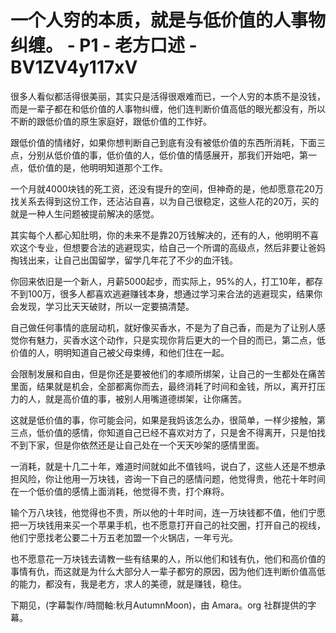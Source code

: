 # 一个人穷的本质，就是与低价值的人事物纠缠。 - P1 - 老方口述 - BV1ZV4y117xV

很多人看似都活得很美丽，其实只是活得很艰难而已，一个人穷的本质不是没钱，而是一辈子都在和低价值的人事物纠缠，他们连判断价值高低的眼光都没有，所以不断的跟低价值的原生家庭好，跟低价值的工作好。

跟低价值的情绪好，如果你想判断自己到底有没有被低价值的东西所消耗，下面三点，分别从低价值的事，低价值的人，低价值的情感展开，那我们开始吧，第一点，低价值的是，他明明知道那个工作。

一个月就4000块钱的死工资，还没有提升的空间，但神奇的是，他却愿意花20万找关系去得到这份工作，还沾沾自喜，以为自己很稳定，这些人花的20万，买的就是一种人生问题被提前解决的感觉。

其实每个人都心知肚明，你的未来不是靠20万钱解决的，还有的人，他明明不喜欢这个专业，但想要合法的逃避现实，给自己一个所谓的高级点，然后非要让爸妈掏钱出来，让自己出国留学，留学几年花了不少的血汗钱。

你回来依旧是一个新人，月薪5000起步，而实际上，95%的人，打工10年，都存不到100万，很多人都喜欢逃避赚钱本身，想通过学习来合法的逃避现实，结果你会发现，学习比天天破财，所以一定要搞清楚。

自己做任何事情的底层动机，就好像买香水，不是为了自己香，而是为了让别人感觉你有魅力，买香水这个动作，只是实现你背后更大的一个目的而已，第二点，低价值的人，明明知道自己被父母束缚，和他们住在一起。

会限制发展和自由，但是你还是要被他们的孝顺所绑架，让自己的一生都处在痛苦里面，结果就是机会，全部都离你而去，最终消耗了时间和金钱，所以，离开打压力的人，就是高价值的事，被别人用嘴道德绑架，让你痛苦。

这就是低价值的事，你可能会问，如果是我妈该怎么办，很简单，一样少接触，第三点，低价值的感情，你知道自己已经不喜欢对方了，只是舍不得离开，只是怕找不到下家，但是你依然还是让自己处在一个天天吵架的感情里面。

一消耗，就是十几二十年，难道时间就如此不值钱吗，说白了，这些人还是不想承担风险，你让他用一万块钱，咨询一下自己的感情问题，他觉得贵，他花十年时间在一个低价值的感情上面消耗，他觉得不贵，打个麻将。

输个万八块钱，他觉得也不贵，所以他的十年时间，连一万块钱都不值，他们宁愿把一万块钱用来买一个苹果手机，也不愿意打开自己的社交圈，打开自己的视线，他们宁愿找老公要二十万五老加盟一个火锅店，一年亏光。

也不愿意花一万块钱去请教一些有结果的人，所以他们和钱有仇，他们和高价值的事情有仇，而这就是为什么大部分人一辈子都穷的原因，因为他们连判断价值高低的能力，都没有，我是老方，求人的美德，就是赚钱，稳住。

下期见，(字幕製作/時間軸:秋月AutumnMoon)，由 Amara。org 社群提供的字幕。